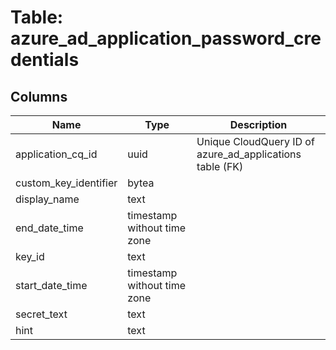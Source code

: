 
# Table: azure_ad_application_password_credentials

## Columns
| Name        | Type           | Description  |
| ------------- | ------------- | -----  |
|application_cq_id|uuid|Unique CloudQuery ID of azure_ad_applications table (FK)|
|custom_key_identifier|bytea||
|display_name|text||
|end_date_time|timestamp without time zone||
|key_id|text||
|start_date_time|timestamp without time zone||
|secret_text|text||
|hint|text||
